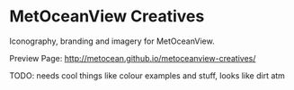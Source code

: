 # MetOceanView Creatives

Iconography, branding and imagery for MetOceanView.

Preview Page: http://metocean.github.io/metoceanview-creatives/

TODO: needs cool things like colour examples and stuff, looks like dirt atm
